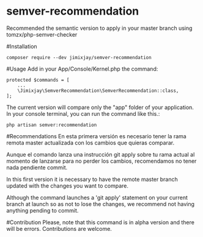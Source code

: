 # semver-recommendation
Recommended the semantic version to apply in your master branch using tomzx/php-semver-checker

#Installation
```
composer require --dev jimixjay/semver-recommendation
```

#Usage
Add in your App/Console/Kernel.php the command:

```
protected $commands = [
    ...
    \Jimixjay\SemverRecommendation\SemverRecommendation::class,   
];
```

The current version will compare only the "app" folder of your application. In your console terminal, you can run the command like this.:

```
php artisan semver:recommendation
```

#Recommendations
En esta primera versión es necesario tener la rama remota master actualizada con los cambios que quieras comparar.

Aunque el comando lanza una instrucción git apply sobre tu rama actual al momento de lanzarse para no perder los cambios, recomendamos no tener nada pendiente commit.

In this first version it is necessary to have the remote master branch updated with the changes you want to compare.

Although the command launches a 'git apply' statement on your current branch at launch so as not to lose the changes, we recommend not having anything pending to commit.

#Contribution
Please, note that this command is in alpha version and there will be errors. Contributions are welcome.
